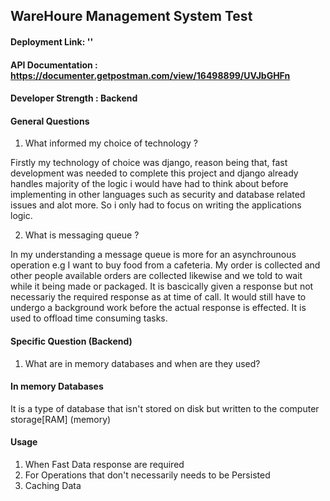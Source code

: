 ## WareHoure Management System Test

#### Deployment Link: ''

#### API Documentation : https://documenter.getpostman.com/view/16498899/UVJbGHFn

#### Developer Strength : Backend

#### General Questions
1. What informed my choice of technology ? 

Firstly my technology of choice was django, reason being that, fast development was needed to complete this project and django already handles majority of the logic i would have had to think about before implementing in other languages such as security and database related issues and alot more. So i only had to focus on writing the applications logic.

2. What is messaging queue ?

In my understanding a message queue is more for an asynchrounous operation e.g I want to buy food from a cafeteria. My order is collected and other people available orders are collected likewise and we told to wait while it being made or packaged.
It is bascically given a response but not necessariy the required response as at time of call. It would still have to undergo a background work before the actual response is effected.
It is used to offload time consuming tasks.

#### Specific Question (Backend)

1. What are in memory databases and when are they used? 

#### In memory Databases

It is a type of database that isn't stored on disk but written to the computer storage[RAM] (memory)

#### Usage

1. When Fast Data response are required
2. For Operations that don't necessarily needs to be Persisted
3. Caching Data